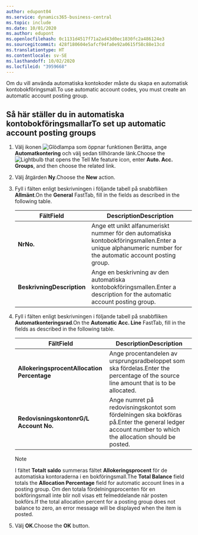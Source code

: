 ```yaml
---
author: edupont04
ms.service: dynamics365-business-central
ms.topic: include
ms.date: 10/01/2020
ms.author: edupont
ms.openlocfilehash: 0c1131d4517f71a2ad43d0ec1830fc2a486124e3
ms.sourcegitcommit: 428f180604e5afcf94fa0e92a0615f58c88e13cd
ms.translationtype: HT
ms.contentlocale: sv-SE
ms.lasthandoff: 10/02/2020
ms.locfileid: "3959668"
---
```

<span data-ttu-id="212dd-101">Om du vill använda automatiska kontokoder måste du skapa en automatisk kontobokföringsmall.</span><span class="sxs-lookup"><span data-stu-id="212dd-101">To use automatic account codes, you must create an automatic account posting group.</span></span>  

## <a name="to-set-up-automatic-account-posting-groups"></a><span data-ttu-id="212dd-102">Så här ställer du in automatiska kontobokföringsmallar</span><span class="sxs-lookup"><span data-stu-id="212dd-102">To set up automatic account posting groups</span></span>  

1. <span data-ttu-id="212dd-103">Välj ikonen ![Glödlampa som öppnar funktionen Berätta](../../../media/ui-search/search_small.png "Berätta för mig vad du vill göra"), ange **Automatkontering** och välj sedan tillhörande länk.</span><span class="sxs-lookup"><span data-stu-id="212dd-103">Choose the ![Lightbulb that opens the Tell Me feature](../../../media/ui-search/search_small.png "Tell me what you want to do") icon, enter **Auto. Acc. Groups**, and then choose the related link.</span></span>  
2. <span data-ttu-id="212dd-104">Välj åtgärden **Ny**.</span><span class="sxs-lookup"><span data-stu-id="212dd-104">Choose the **New** action.</span></span>  
3. <span data-ttu-id="212dd-105">Fyll i fälten enligt beskrivningen i följande tabell på snabbfliken **Allmänt**.</span><span class="sxs-lookup"><span data-stu-id="212dd-105">On the **General** FastTab, fill in the fields as described in the following table.</span></span>  

    |<span data-ttu-id="212dd-106">Fält</span><span class="sxs-lookup"><span data-stu-id="212dd-106">Field</span></span>|<span data-ttu-id="212dd-107">Description</span><span class="sxs-lookup"><span data-stu-id="212dd-107">Description</span></span>|  
    |-----------|-----------------|  
    |<span data-ttu-id="212dd-108">**Nr**</span><span class="sxs-lookup"><span data-stu-id="212dd-108">**No.**</span></span>|<span data-ttu-id="212dd-109">Ange ett unikt alfanumeriskt nummer för den automatiska kontobokföringsmallen.</span><span class="sxs-lookup"><span data-stu-id="212dd-109">Enter a unique alphanumeric number for the automatic account posting group.</span></span>|  
    |<span data-ttu-id="212dd-110">**Beskrivning**</span><span class="sxs-lookup"><span data-stu-id="212dd-110">**Description**</span></span>|<span data-ttu-id="212dd-111">Ange en beskrivning av den automatiska kontobokföringsmallen.</span><span class="sxs-lookup"><span data-stu-id="212dd-111">Enter a description for the automatic account posting group.</span></span>|  

4. <span data-ttu-id="212dd-112">Fyll i fälten enligt beskrivningen i följande tabell på snabbfliken **Automatkonteringsrad**.</span><span class="sxs-lookup"><span data-stu-id="212dd-112">On the **Automatic Acc. Line** FastTab, fill in the fields as described in the following table.</span></span>  

    |<span data-ttu-id="212dd-113">Fält</span><span class="sxs-lookup"><span data-stu-id="212dd-113">Field</span></span>|<span data-ttu-id="212dd-114">Description</span><span class="sxs-lookup"><span data-stu-id="212dd-114">Description</span></span>|  
    |-----------|-----------------|  
    |<span data-ttu-id="212dd-115">**Allokeringsprocent**</span><span class="sxs-lookup"><span data-stu-id="212dd-115">**Allocation Percentage**</span></span>|<span data-ttu-id="212dd-116">Ange procentandelen av ursprungsradbeloppet som ska fördelas.</span><span class="sxs-lookup"><span data-stu-id="212dd-116">Enter the percentage of the source line amount that is to be allocated.</span></span>|  
    |<span data-ttu-id="212dd-117">**Redovisningskontonr**</span><span class="sxs-lookup"><span data-stu-id="212dd-117">**G/L Account No.**</span></span>|<span data-ttu-id="212dd-118">Ange numret på redovisningskontot som fördelningen ska bokföras på.</span><span class="sxs-lookup"><span data-stu-id="212dd-118">Enter the general ledger account number to which the allocation should be posted.</span></span>|  

    > [!NOTE]  
    >  <span data-ttu-id="212dd-119">I fältet **Totalt saldo** summeras fältet **Allokeringsprocent** för de automatiska kontoraderna i en bokföringsmall.</span><span class="sxs-lookup"><span data-stu-id="212dd-119">The **Total Balance** field totals the **Allocation Percentage** field for automatic account lines in a posting group.</span></span> <span data-ttu-id="212dd-120">Om den totala fördelningsprocenten för en bokföringsmall inte blir noll visas ett felmeddelande när posten bokförs.</span><span class="sxs-lookup"><span data-stu-id="212dd-120">If the total allocation percent for a posting group does not balance to zero, an error message will be displayed when the item is posted.</span></span>  

5. <span data-ttu-id="212dd-121">Välj **OK**.</span><span class="sxs-lookup"><span data-stu-id="212dd-121">Choose the **OK** button.</span></span>  
